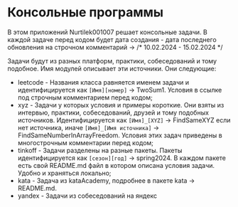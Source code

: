 # Консольные программы
В этом приложений Nurtilek001007 решает консольные задачи. В каждой задаче перед кодом будет дата создания - дата 
последнего обновления на строчном  комментарий &rarr; /* 10.02.2024 - 15.02.2024 */

Задачи будут из разных платформ, практики, собеседований и тому подобное. Имя модулей описывает эти источники. 
Они следующие: 

- leetcode - Названия класса равняется именем задачи и идентифицируется как `[Имя][номер]` &rarr; TwoSum1. Условия 
в ссылке под строчным комментарием перед кодом;
- xyz - Задачи у которых условия и примеры короткие. Они взяты из интервью, практики, собеседований, друзей и тому 
подобных источников. Идентифицируется как `[Имя]_[XYZ]` &rarr; FindSameXYZ если нет источника, иначе 
`[Имя]_[Имя источника]` &rarr; FindSameNumberInArrayFreedom. Условия этих задач приведены в многострочным 
комментарии перед кодом;
- tinkoff - Задачи разделены на разные пакеты. Пакеты идентифицируется как `[сезон][год]` &rarr; spring2024. В 
каждом пакете есть свой README.md файл в котором описана условия задачи. Удобно и храняться локально;
- kata - Задача из kataAcademy, подробнее в пакете kata &rarr; README.md.
- yandex - Задачи из собеседований на яндекс